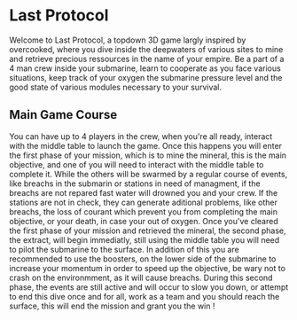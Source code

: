 <h1>Last Protocol</h1>
Welcome to Last Protocol, a topdown 3D game largly inspired by overcooked, where you dive inside the deepwaters of various sites to mine and retrieve precious ressources in the name of your empire.
Be a part of a 4 man crew inside your submarine, learn to cooperate as you face various situations, keep track of your oxygen the submarine pressure level and the good state of various modules necessary to your survival.
<h2>Main Game Course</h2>
You can have up to 4 players in the crew, when you're all ready, interact with the middle table to launch the game.
Once this happens you will enter the first phase of your mission, which is to mine the mineral, this is the main objective, and one of you will need to interact with the middle table to complete it.
While the others will be swarmed by a regular course of events, like breachs in the submarin or stations in need of managment, if the breachs are not repared fast water will drowned you and your crew.
If the stations are not in check, they can generate aditional problems, like other breachs, the loss of courant which prevent you from completing the main objective, or your death, in case your out of oxygen.
Once you've cleared the first phase of your mission and retrieved the mineral, the second phase, the extract, will begin immediatly, still using the middle table you will need to pilot the submarine to the surface.
In addition of this you are recommended to use the boosters, on the lower side of the submarine to increase your momentum in order to speed up the objective, be wary not to crash on the environmment, as it will cause breachs.
During this second phase, the events are still active and will occur to slow you down, or attempt to end this dive once and for all, work as a team and you should reach the surface, this will end the mission and grant you the win !
